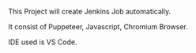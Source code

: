 This Project will create Jenkins Job automatically.

It consist of Puppeteer, Javascript, Chromium Browser.

IDE used is VS Code.

